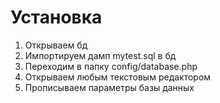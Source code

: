 # Установка
1. Открываем бд 
2. Импортируем дамп mytest.sql в бд
3. Переходим в папку config/database.php
4. Открываем любым текстовым редактором
5. Прописываем параметры базы данных
